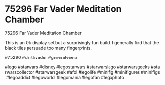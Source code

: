 # 75296 Far Vader Meditation Chamber

75296 Far Vader Meditation Chamber

This is an Ok display set but a surprisingly fun build. I generally find that the black tiles persuade too many fingerprints.

#75296 #darthvader #generalveers

#lego #starwars #disney #legostarwars #starwarslego #starwarsgeeks #starwarscollector #starwarsgeek #afol #legolife #minifig #minifigures #minifigs #legoaddict #legoworld  #legomania #legofan #legophoto 

